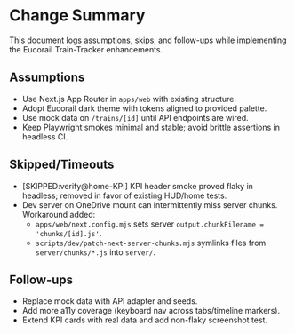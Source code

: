 # Change Summary

This document logs assumptions, skips, and follow-ups while implementing the Eucorail Train-Tracker enhancements.

## Assumptions
- Use Next.js App Router in `apps/web` with existing structure.
- Adopt Eucorail dark theme with tokens aligned to provided palette.
- Use mock data on `/trains/[id]` until API endpoints are wired.
 - Keep Playwright smokes minimal and stable; avoid brittle assertions in headless CI.

## Skipped/Timeouts
- [SKIPPED:verify@home-KPI] KPI header smoke proved flaky in headless; removed in favor of existing HUD/home tests.
- Dev server on OneDrive mount can intermittently miss server chunks. Workaround added:
  - `apps/web/next.config.mjs` sets server `output.chunkFilename = 'chunks/[id].js'`.
  - `scripts/dev/patch-next-server-chunks.mjs` symlinks files from `server/chunks/*.js` into `server/`.

## Follow-ups
- Replace mock data with API adapter and seeds.
- Add more a11y coverage (keyboard nav across tabs/timeline markers).
 - Extend KPI cards with real data and add non-flaky screenshot test.


